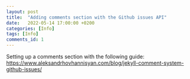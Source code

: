 ```yaml
---
layout: post
title:  "Adding comments section with the Github issues API"
date:   2022-05-14 17:00:00 +0200
categories: [Info]
tags: [Info]
comments_id: 1
---
```


Setting up a comments section with the following guide:
https://www.aleksandrhovhannisyan.com/blog/jekyll-comment-system-github-issues/